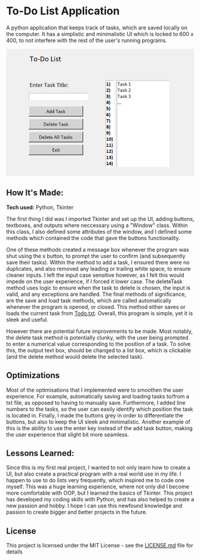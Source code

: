 # To-Do List Application

A python application that keeps track of tasks, which are saved locally on the computer. It has a simplistic and minimalistic UI which is locked to 600 x 400, to not interfere with the rest of the user's running programs.

![Alt text](image.png)

## How It's Made:

**Tech used:** Python, Tkinter

The first thing I did was I imported Tkinter and set up the UI, adding buttons, textboxes, and outputs where neccessary using a "Window" class. Within this class, I also defined some attributes of the window, and I defined some methods which contained the code that gave the buttons functionality. 

One of these methods created a message box whenever the program was shut using the x button, to prompt the user to confirm (and subsequently save their tasks). Within the method to add a task, I ensured there were no duplicates, and also removed any leading or trailing white space, to ensure cleaner inputs. I left the input case sensitive however, as I felt this would impede on the user experience, if I forced it lower case. The deleteTask method uses logic to ensure when the task to delete is chosen, the input is valid, and any exceptions are handled. The final methods of significance, are the save and load task methods, which are called automatically whenever the program is opened, or closed. This method either saves or loads the current task from [Todo.txt](Todo.txt). Overall, this program is simple, yet it is sleek and useful. 

However there are potential future improvements to be made. Most notably, the delete task method is potentially clunky, with the user being prompted to enter a numerical value corresponding to the position of a task. To solve this, the output text box, should be changed to a list box, which is clickable (and the delete method would delete the selected task).

## Optimizations

Most of the optimisations that I implemented were to smoothen the user experience. For example, automatically saving and loading tasks to/from a txt file, as opposed to having to manually save. Furthermore, I added line numbers to the tasks, so the user can easily identify which position the task is located in. Finally, I made the buttons grey in order to differentiate the buttons, but also to keep the UI sleek and minimalistic. Another example of this is the ability to use the enter key instead of the add task button, making the user experience that slight bit more seamless.

## Lessons Learned:

Since this is my first real project, I wanted to not only learn how to create a UI, but also create a practical program with a real world use in my life. I happen to use to do lists very frequently, which inspired me to code one myself. This was a huge learning experience, where not only did I become more comfortable with OOP, but I learned the basics of Tkinter. This project has developed my coding skills with Python, and has also helped to create a new passion and hobby. I hope I can use this newfound knowledge and passion to create bigger and better projects in the future.

## License

This project is licensed under the MIT License - see the [LICENSE.md](LICENSE.md) file for details
